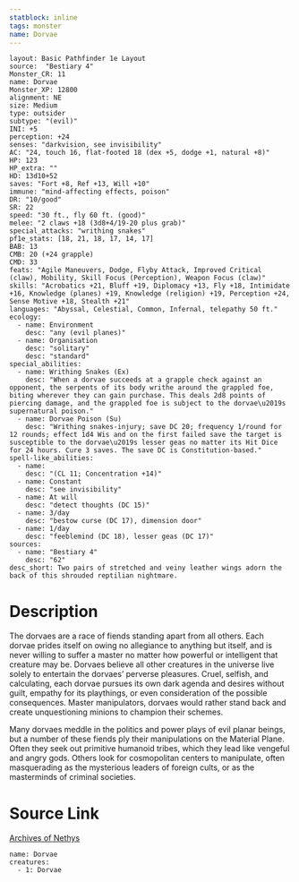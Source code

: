 ```yaml
---
statblock: inline
tags: monster
name: Dorvae
---
```

```statblock
layout: Basic Pathfinder 1e Layout
source:  "Bestiary 4"
Monster_CR: 11
name: Dorvae
Monster_XP: 12800
alignment: NE
size: Medium
type: outsider
subtype: "(evil)"
INI: +5
perception: +24
senses: "darkvision, see invisibility"
AC: "24, touch 16, flat-footed 18 (dex +5, dodge +1, natural +8)"
HP: 123
HP_extra: ""
HD: 13d10+52
saves: "Fort +8, Ref +13, Will +10"
immune: "mind-affecting effects, poison"
DR: "10/good"
SR: 22
speed: "30 ft., fly 60 ft. (good)"
melee: "2 claws +18 (3d8+4/19-20 plus grab)"
special_attacks: "writhing snakes"
pf1e_stats: [18, 21, 18, 17, 14, 17]
BAB: 13
CMB: 20 (+24 grapple)
CMD: 33
feats: "Agile Maneuvers, Dodge, Flyby Attack, Improved Critical (claw), Mobility, Skill Focus (Perception), Weapon Focus (claw)"
skills: "Acrobatics +21, Bluff +19, Diplomacy +13, Fly +18, Intimidate +16, Knowledge (planes) +19, Knowledge (religion) +19, Perception +24, Sense Motive +18, Stealth +21"
languages: "Abyssal, Celestial, Common, Infernal, telepathy 50 ft."
ecology:
  - name: Environment
    desc: "any (evil planes)"
  - name: Organisation
    desc: "solitary"
    desc: "standard"
special_abilities:
  - name: Writhing Snakes (Ex)
    desc: "When a dorvae succeeds at a grapple check against an opponent, the serpents of its body writhe around the grappled foe, biting wherever they can gain purchase. This deals 2d8 points of piercing damage, and the grappled foe is subject to the dorvae\u2019s supernatural poison."
  - name: Dorvae Poison (Su)
    desc: "Writhing snakes-injury; save DC 20; frequency 1/round for 12 rounds; effect 1d4 Wis and on the first failed save the target is susceptible to the dorvae\u2019s lesser geas no matter its Hit Dice for 24 hours. Cure 3 saves. The save DC is Constitution-based."
spell-like_abilities:
  - name:
    desc: "(CL 11; Concentration +14)"
  - name: Constant
    desc: "see invisibility"
  - name: At will
    desc: "detect thoughts (DC 15)"
  - name: 3/day
    desc: "bestow curse (DC 17), dimension door"
  - name: 1/day
    desc: "feeblemind (DC 18), lesser geas (DC 17)"
sources:
  - name: "Bestiary 4"
    desc: "62"
desc_short: Two pairs of stretched and veiny leather wings adorn the back of this shrouded reptilian nightmare.
```
# Description
The dorvaes are a race of fiends standing apart from all others. Each dorvae prides itself on owing no allegiance to anything but itself, and is never willing to suffer a master no matter how powerful or intelligent that creature may be. Dorvaes believe all other creatures in the universe live solely to entertain the dorvaes’ perverse pleasures. Cruel, selfish, and calculating, each dorvae pursues its own dark agenda and desires without guilt, empathy for its playthings, or even consideration of the possible consequences. Master manipulators, dorvaes would rather stand back and create unquestioning minions to champion their schemes.

Many dorvaes meddle in the politics and power plays of evil planar beings, but a number of these fiends ply their manipulations on the Material Plane. Often they seek out primitive humanoid tribes, which they lead like vengeful and angry gods. Others look for cosmopolitan centers to manipulate, often masquerading as the mysterious leaders of foreign cults, or as the masterminds of criminal societies.
# Source Link
[Archives of Nethys](https://aonprd.com/MonsterDisplay.aspx?ItemName=Dorvae)
```encounter-table
name: Dorvae
creatures:
  - 1: Dorvae
```
